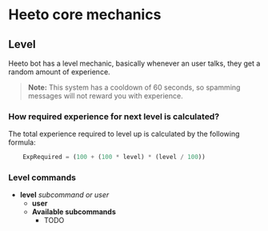 # Heeto core mechanics
## Level
Heeto bot has a level mechanic, basically whenever an user talks, they get a random amount of experience.
> **Note:** This system has a cooldown of 60 seconds, so spamming messages will not reward you with experience.

### How required experience for next level is calculated?
The total experience required to level up is calculated by the following formula:
```py
    ExpRequired = (100 + (100 * level) * (level / 100))
```

### Level commands
- **level** *subcommand or user*
    - **user**
    - **Available subcommands**
        - TODO